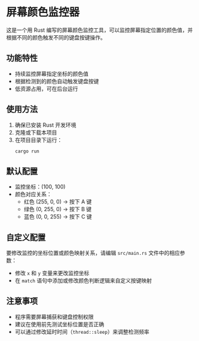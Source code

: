 # 屏幕颜色监控器

这是一个用 Rust 编写的屏幕颜色监控工具，可以监控屏幕指定位置的颜色值，并根据不同的颜色触发不同的键盘按键操作。

## 功能特性

- 持续监控屏幕指定坐标的颜色值
- 根据检测到的颜色自动触发键盘按键
- 低资源占用，可在后台运行

## 使用方法

1. 确保已安装 Rust 开发环境
2. 克隆或下载本项目
3. 在项目目录下运行：
   ```bash
   cargo run
   ```

## 默认配置

- 监控坐标：(100, 100)
- 颜色对应关系：
  - 红色 (255, 0, 0) -> 按下 A 键
  - 绿色 (0, 255, 0) -> 按下 B 键
  - 蓝色 (0, 0, 255) -> 按下 C 键

## 自定义配置

要修改监控的坐标位置或颜色映射关系，请编辑 `src/main.rs` 文件中的相应参数：

- 修改 `x` 和 `y` 变量来更改监控坐标
- 在 `match` 语句中添加或修改颜色判断逻辑来自定义按键映射

## 注意事项

- 程序需要屏幕捕获和键盘控制权限
- 建议在使用前先测试坐标位置是否正确
- 可以通过修改延时时间（`thread::sleep`）来调整检测频率
